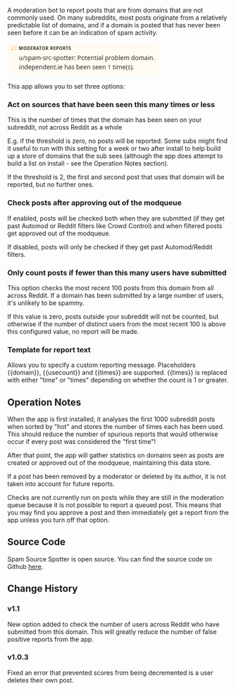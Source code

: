 A moderation bot to report posts that are from domains that are not commonly used. On many subreddits, most posts originate from a relatively predictable list of domains, and if a domain is posted that has never been seen before it can be an indication of spam activity.

![Example report](https://raw.githubusercontent.com/fsvreddit/spam-src-spotter/main/doc_images/screenshot.png)

This app allows you to set three options:

### Act on sources that have been seen this many times or less

This is the number of times that the domain has been seen on your subreddit, not across Reddit as a whole

E.g. if the threshold is zero, no posts will be reported. Some subs might find it useful to run with this setting for a week or two after install to help build up a store of domains that the sub sees (although the app does attempt to build a list on install - see the Operation Notes section).

If the threshold is 2, the first and second post that uses that domain will be reported, but no further ones.

### Check posts after approving out of the modqueue

If enabled, posts will be checked both when they are submitted (if they get past Automod or Reddit filters like Crowd Control) and when filtered posts get approved out of the modqueue.

If disabled, posts will only be checked if they get past Automod/Reddit filters.

### Only count posts if fewer than this many users have submitted

This option checks the most recent 100 posts from this domain from all across Reddit. If a domain has been submitted by a large number of users, it's unlikely to be spammy. 

If this value is zero, posts outside your subreddit will not be counted, but otherwise if the number of distinct users from the most recent 100 is above this configured value, no report will be made.

### Template for report text

Allows you to specify a custom reporting message. Placeholders {{domain}}, {{usecount}} and {{times}} are supported. {{times}} is replaced with either "time" or "times" depending on whether the count is 1 or greater.

## Operation Notes

When the app is first installed, it analyses the first 1000 subreddit posts when sorted by "hot" and stores the number of times each has been used. This should reduce the number of spurious reports that would otherwise occur if every post was considered the "first time"!

After that point, the app will gather statistics on domains seen as posts are created or approved out of the modqueue, maintaining this data store.

If a post has been removed by a moderator or deleted by its author, it is not taken into account for future reports.

Checks are not currently run on posts while they are still in the moderation queue because it is not possible to report a queued post. This means that you may find you approve a post and then immediately get a report from the app unless you turn off that option.

## Source Code

Spam Source Spotter is open source. You can find the source code on Github [here](https://github.com/fsvreddit/spam-src-spotter).

## Change History

### v1.1

New option added to check the number of users across Reddit who have submitted from this domain. This will greatly reduce the number of false positive reports from the app.

### v1.0.3

Fixed an error that prevented scores from being decremented is a user deletes their own post.
